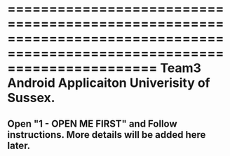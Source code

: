 ==========================================================================================================================
Team3 Android Applicaiton Univerisity of Sussex. 
==========================================================================================================================
Open "1 - OPEN ME FIRST" and Follow instructions. More details will be added here later.
--------------------------------------------------------------------------------------------------------------------------

